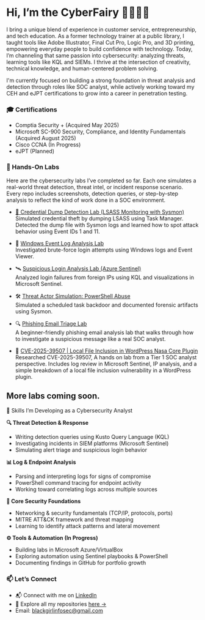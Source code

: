 # Hi, I’m the CyberFairy 🧚🏾‍♀️✨

I bring a unique blend of experience in customer service, entrepreneurship, and tech education. As a former technology trainer at a public library, I taught tools like Adobe Illustrator, Final Cut Pro, Logic Pro, and 3D printing, empowering everyday people to build confidence with technology. Today, I’m channeling that same passion into cybersecurity: analyzing threats, learning tools like KQL and SIEMs. I thrive at the intersection of creativity, technical knowledge, and human-centered problem solving.

I'm currently focused on building a strong foundation in threat analysis and detection through roles like SOC analyst, while actively working toward my CEH and eJPT certifications to grow into a career in penetration testing. 

### 🎓 Certifications

- Comptia Security + (Acquired May 2025)
- Microsoft SC-900 Security, Compliance, and Identity Fundamentals (Acquired August 2025)
- Cisco CCNA (In Progress)
- eJPT (Planned)

### 🔬 Hands-On Labs

Here are the cybersecurity labs I’ve completed so far. Each one simulates a real-world threat detection, threat intel, or incident response scenario. Every repo includes screenshots, detection queries, or step-by-step analysis to reflect the kind of work done in a SOC environment.

- [🧪 Credential Dump Detection Lab (LSASS Monitoring with Sysmon)](https://github.com/blackgirlinfosec/credential-dump-detection-lab)
  Simulated credential theft by dumping LSASS using Task Manager. Detected the dump file with Sysmon logs and learned how to spot attack behavior using Event IDs 1 and 11.

- 🧠 [Windows Event Log Analysis Lab](https://github.com/blackgirlinfosec/windows-event-log-analysis-lab)  
  Investigated brute-force login attempts using Windows logs and Event Viewer.

- 🛰️ [Suspicious Login Analysis Lab (Azure Sentinel)](https://github.com/blackgirlinfosec/suspicious-login-analysis-lab)  
  Analyzed login failures from foreign IPs using KQL and visualizations in Microsoft Sentinel.

- 🛠️ [Threat Actor Simulation: PowerShell Abuse](https://github.com/blackgirlinfosec/scheduled-task-persistence-lab)  
  Simulated a scheduled task backdoor and documented forensic artifacts using Sysmon.

- 🔍 [Phishing Email Triage Lab](https://github.com/blackgirlinfosec/soc-analyst-lab-phishing-investigation)  
  A beginner-friendly phishing email analysis lab that walks through how to investigate a suspicious message like a real SOC analyst.

- 🧷 [CVE-2025-39507 | Local File Inclusion in WordPress Nasa Core Plugin](https://github.com/blackgirlinfosec/cve-lfi-lab)  
  Researched CVE-2025-39507, A hands on lab from a Tier 1 SOC analyst perspective. Includes log review in Microsoft Sentinel, IP analysis, and a simple breakdown of a local file inclusion vulnerability in a WordPress plugin.

More labs coming soon.
---
  
🧠 Skills I’m Developing as a Cybersecurity Analyst

**🔍 Threat Detection & Response**
- Writing detection queries using Kusto Query Language (KQL)
- Investigating incidents in SIEM platforms (Microsoft Sentinel)
- Simulating alert triage and suspicious login behavior

**📊 Log & Endpoint Analysis**
- Parsing and interpreting logs for signs of compromise
- PowerShell command tracing for endpoint activity
- Working toward correlating logs across multiple sources

**🔐 Core Security Foundations**
- Networking & security fundamentals (TCP/IP, protocols, ports)
- MITRE ATT&CK framework and threat mapping
- Learning to identify attack patterns and lateral movement

**⚙️ Tools & Automation (In Progress)**
- Building labs in Microsoft Azure/VirtualBox
- Exploring automation using Sentinel playbooks & PowerShell
- Documenting findings in GitHub for portfolio growth


### 📫 Let’s Connect
- 📬 Connect with me on [LinkedIn](https://www.linkedin.com/in/fee-bolden/)  
- 📂 Explore all my repositories [here →](https://github.com/blackgirlinfosec?tab=repositories)
- Email: blackgirlinfosec@gmail.com
